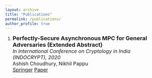```yaml
---
layout: archive
title: "Publications"
permalink: /publications/
author_profile: true
---
```


<ol>
<li>
<p>
<b><font size="+1">Perfectly-Secure Asynchronous MPC for General Adversaries (Extended Abstract)</font></b>
<br>
<font size="+0">
<i>In International Conference on Cryptology in India (INDOCRYPT), 2020</i>
</font>
<br>
<font size="+0">
Ashish Choudhury, Nikhil Pappu
</font>
<br>
<font size="+0">
<a
href="https://link.springer.com/chapter/10.1007%2F978-3-030-65277-7_35">
Springer</a>
<a href="/paper_1.pdf" download="paper_1.pdf"  target="_blank"> <span class
= "socialelm">Paper</span></a>
</font>
</p>
</li>
</ol>
